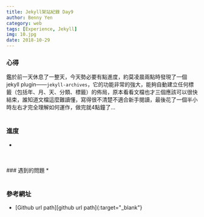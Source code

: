 ```yaml
---
title: Jekyll架站紀錄 Day9
author: Benny Yen
category: web
tags: [Experience, Jekyll]
img: 10.jpg
date: 2018-10-29
---
```

### 心得  
鑑於前一天休息了一整天，今天勢必要有點進度，約莫凌晨兩點時發現了一個jekyll plugin——`jekyll-archives`，它的功能非常的強大，能夠自動建立任何標籤（包括年、月、天、分類、標籤）的佈局，原本看看文檔也才三個應該可以很快結束，誰知道文檔這麼難讀懂，寫得很不清楚不適合新手閱讀，最後花了一個半小時左右才完全理解如何運作，做完就4點鐘了...
<br>
<br>
### 進度  
*
<br>
<br>
### 遇到的問題  
*
<br>
<br>

### 參考網址
* [Github url path][github url path]{:target="_blank"}
